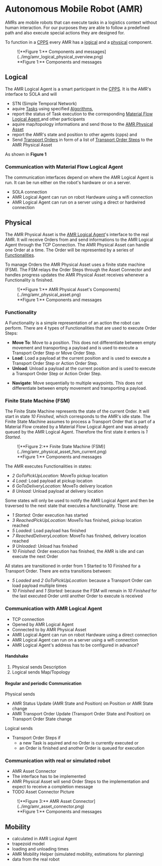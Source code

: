 <!--# TODO löschen: Material Flow

Hierarchy

- Material Flow
- Task
- Transport Order, Move Order, Action Order
- Transport Order Step, Move Order Step, Action Order Step

# Optimaflow

- application of sola and surrounding algorithms
- multiple [Material Flows](./material_flow.md)
- multiple AMRs
- multiple Loading Stations and Unloading Stations -->

# Autonomous Mobile Robot (AMR)

AMRs are mobile robots that can execute tasks in a logistics context without human interaction.
For our purposes they are able to follow a predefined path and also execute special actions they are designed for.

To function in a [CPPS](../intralogistics.md) every AMR has a [logical](#logical) and a [physical](#physical) component.

<figure markdown>
  ![**Figure 1:** Components and messages](../img/amr_logical_physical_overview.png)
  <figcaption markdown>**Figure 1:** Components and messages</figcaption>
</figure>

## Logical

The AMR Logical Agent is a smart participant in the [CPPS](../intralogistics.md).
It is the AMR's interface to SOLA and will

- STN (Simple Temporal Network)
- aquire [Tasks](../glossary.md#t) using specified [Algorithms](optimization.md),
- report the status of Task execution to the corresponding [Material Flow Logical Agent](material_flow.md),and other participants
- aquire map/topology informations and send those to the [AMR Physical Asset](#physical)
- report the AMR's state and position to other agents (cpps) and
- Send [Transport Orders](../glossary.md#t) in form of a list of [Transport Order Steps](../glossary.md#t) to the AMR Physical Asset

As shown in **Figure 1**

### Communication with Material Flow Logical Agent

The communication interfaces depend on where the AMR Logical Agent is run.
It can be run either on the robot's hardware or on a server.

<!-- Is this part of Material Flow Logical Agent? -->

- SOLA connection
- AMR Logical Agent can run on robot Hardware using a wifi connection
- AMR Logical Agent can run on a server using a direct or hardwired connection
<!-- * TODO there's more -->

## Physical

The AMR Physical Asset is the [AMR Logical Agent](#logical)'s interface to the real AMR.
It will receive Orders from and send informations to the AMR Logical Agent through the TCP Connection.
The AMR Physical Asset can handle one Order at a time.
The Order will be represented by a series of [Functionalities](#functionality).

To manage Orders the AMR Physical Asset uses a finite state machine (FSM).
The FSM relays the Order Steps through the Asset Connector and handles progress updates the AMR Physical Asset receives whenever a Functionality is finished.

<!--
- simple
- only one Transport Order at a time, no queuing
- send the vehicles Description containing information about kinematics, general vehicle properties and special abilities to the AMR Logical Agent
- report AMR Status Updates consiting of the AMR's state (idle, working, error) and position to the AMR Logical Agent<br />
  will be offered other participants
- manage the execution of one [Transport Order](../glossary.md#t) at a time.
  Transport Orders are described in [Material Flow](./material_flow.md).
- report AMR Transport Order Updates, which are events that occurred related to the execution of Transport Order, to the AMR Logical Agent
- forward Transport Order Steps to execute to the real AMR as described in [Communication with real or simulated robot](#communication-with-real-or-simulated-robot)
-->

<figure markdown>
  ![**Figure 1:** AMR Physical Asset's Components](../img/amr_physical_asset.png)
  <figcaption markdown>**Figure 1:** Components and messages</figcaption>
</figure>

### Functionality

A Functionality is a simple representation of an action the robot can perform.
There are 4 types of Functionalities that are used to execute Order Steps:

- **Move To**: Move to a position.
  This does not differentiate between empty movement and transporting a payload and is used to execute a Transport Order Step or Move Order Step.
- **Load**: Load a payload at the current position and is used to execute a Transport Order Step or Action Order Step.
- **Unload**: Unload a payload at the current position and is used to execute a Transport Order Step or Action Order Step.
<!-- TODO Navigate is unused. Delete? -->
- **Navigate**: Move sequentially to multiple waypoints.
  This does not differentiate between empty movement and transporting a payload.

### Finite State Machine (FSM)

The Finite State Machine represents the state of the current Order.
It will start in state _10 Finished_, which corresponds to the AMR's idle state.
The Finite State Machine assumes to process a Transport Order that is part of a Material Flow created by a Material Flow Logical Agent and was already queued by the AMR Logical Agent.
Therefore the first state it enters is _1 Started_.

<figure markdown>
  ![**Figure 2:** Finite State Machine (FSM)](../img/amr_physical_asset_fsm_current.png)
  <figcaption markdown>**Figure 1:** Components and messages</figcaption>
</figure>

The AMR executes Functionalities in states:

- _2 GoToPickUpLocation:_ MoveTo pickup location
- _4 Load:_ Load payload at pickup location
- _6 GoToDeliveryLocation:_ MoveTo delivery location
- _8 Unload:_ Unload payload at delivery location

Some states will only be used to notify the AMR Logical Agent and then be traversed to the next state that executes a functionality.
Those are:

- _1 Started:_ Order execution has started
- _3 ReachedPickUpLocation:_ MoveTo has finished, pickup location reached
- _5 Loaded:_ Load payload has finished
- _7 ReachedDeliveryLocation:_ MoveTo has finished, delivery location reached
- _9 Unloaded:_ Unload has finished
- _10 Finished:_ Order execution has finished, the AMR is idle and can execute the next Order

All states are transitioned in order from 1 Started to 10 Finished for a Transport Order.
There are extra transitions between:

- _5 Loaded_ and _2 GoToPickUpLocation:_ because a Transport Order can load payload multiple times
- _10 Finished_ and _1 Started:_ because the FSM will remain in _10 Finished_ for the last executed Order until another Order to execute is received

### Communication with AMR Logical Agent


- TCP connection
- Opened by AMR Logical Agent
- Connected to by AMR Physical Asset
- AMR Logical Agent can run on robot Hardware using a direct connection
- AMR Logical Agent can run on a server using a wifi connection
- AMR Logical Agent's address has to be configured in advance?

#### Handshake

1. Physical sends Description
2. Logical sends Map/Topology

#### Regular and periodic Communication

Physical sends

- AMR Status Update (AMR State and Position) on Position or AMR State change
- AMR Transport Order Update (Transport Order State and Position) on Transport Order State change

Logical sends

- Transport Order Steps if
    - a new Task is aquired and no Order is currently executed or
    - an Order is finished and another Order is queued for execution

### Communication with real or simulated robot

- AMR Asset Connector
- The interface has to be implemented
- AMR Physical Asset will send Order Steps to the implementation and expect to receive a completion message
- TODO Asset Connector Picture
<!-- * error messages currently not available/planned -->

<figure markdown>
  ![**Figure 3:** AMR Asset Connector](../img/amr_asset_connector.png)
  <figcaption markdown>**Figure 1:** Components and messages</figcaption>
</figure>

## Mobility

- calculated in AMR Logical Agent
- trapezoid model
- loading and unloading times
- AMR Mobility Helper (simulated mobility, estimations for planning)
- data from the real robot

